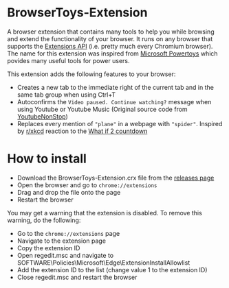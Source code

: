 # BrowserToys-Extension
A browser extension that contains many tools to help you while browsing and extend the functionality of your browser. It runs on any browser that supports the [Extensions API](https://developer.chrome.com/docs/extensions/reference/) (i.e. pretty much every Chromium browser). The name for this extension was inspired from [Microsoft Powertoys](https://github.com/microsoft/PowerToys) which povides many useful tools for power users.

This extension adds the following features to your browser:
 - Creates a new tab to the immediate right of the current tab and in the same tab group when using Ctrl+T
 - Autoconfirms the `Video paused. Continue watching?` message when using Youtube or Youtube Music (Original source code from [YoutubeNonStop](https://github.com/lawfx/YoutubeNonStop))
 - Replaces every mention of `"plane"` in a webpage with `"spider"`. Inspired by [r/xkcd](https://www.reddit.com/r/xkcd/) reaction to the [What if 2 countdown](https://munvoseli.github.io/xkcd-countdown/)

# How to install
 - Download the BrowserToys-Extension.crx file from the [releases page](https://github.com/SiddhantAttavar/BrowserToys-Extension/releases)
 - Open the browser and go to `chrome://extensions`
 - Drag and drop the file onto the page
 - Restart the browser

You may get a warning that the extension is disabled. To remove this warning, do the following:
 - Go to the `chrome://extensions` page
 - Navigate to the extension page
 - Copy the extension ID
 - Open regedit.msc and navigate to SOFTWARE\Policies\Microsoft\Edge\ExtensionInstallAllowlist
 - Add the extension ID to the list (change value 1 to the extension ID)
 - Close regedit.msc and restart the browser
